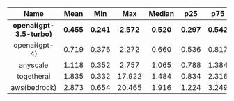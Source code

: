 | Name | Mean | Min | Max | Median | p25 | p75 | p5 | p95 |
|:----:|:----:|:---:|:---:|:------:|:---:|:---:|:--:|:---:|
| **openai(gpt-3.5-turbo)** | **0.455** | **0.241** | **2.572** | **0.520** | **0.297** | **0.542** | **0.261** | **0.626** |
| openai(gpt-4) | 0.719 | 0.376 | 2.272 | 0.660 | 0.536 | 0.817 | 0.456 | 1.233 |
| anyscale | 1.118 | 0.352 | 2.757 | 1.065 | 0.788 | 1.384 | 0.545 | 1.892 |
| togetherai | 1.835 | 0.332 | 17.922 | 1.484 | 0.834 | 2.316 | 0.493 | 4.087 |
| aws(bedrock) | 2.873 | 0.654 | 20.465 | 1.916 | 1.224 | 3.249 | 1.080 | 9.104 |